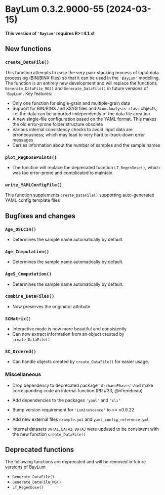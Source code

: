 




<!-- NEWS.md was auto-generated by NEWS.Rmd. Please DO NOT edit by hand!-->

# BayLum 0.3.2.9000-55 (2024-03-15)

**This version of `'BayLum'` requires R\>=4.1.x!**

## New functions

### `create_DataFile()`

This function attempts to ease the very pain-stacking process of input
data processing (BIN/BINX files) so that it can be used in the
`'BayLum'` modelling. The function is an entirely new development and
will replace the functions `Generate_DataFile_MG()` and
`Generate_DataFile()` in future versions of `'BayLum'`. Key features:

- Only one function for single-grain and multiple-grain data
- Support for BIN/BINX and XSYG files and `RLum.Analysis-class` objects,
  i.e. the data can be imported independently of the data file creation
- A new single-file configuration based on the YAML format. This makes
  the old error-prone folder structure obsolete
- Various internal consistency checks to avoid input data are
  erroneousness; which may lead to very hard to-track-down error
  messages
- Carries information about the number of samples and the sample names

### `plot_RegDosePoints()`

- The function will replace the deprecated fucntion `LT_RegenDose()`,
  which was too error-prone and complicated to maintain.

### `write_YAMLConfigFile()`

This function supplements `create_DataFile()` supporting auto-generated
YAML config template files

## Bugfixes and changes

### `Age_OSLC14()`

- Determines the sample name automatically by default.

### `Age_Computation()`

- Determines the sample name automatically by default.

### `AgeS_Computation()`

- Determines the sample name automatically by default.

### `combine_DataFiles()`

- Now preserves the originator attribute

### `SCMatrix()`

- Interactive mode is now more beautiful and consistently
- Can now extract information from an object created by
  `create_DataFile()`

### `SC_Ordered()`

- Can handle objects created by `create_DataFile()` for easier usage.

### Miscellaneous

- Drop dependency to deprecated package `'ArchaeoPhases'` and make
  corresponding code an internal function (PR \#33, @nfrerebeau)

- Add dependencies to the packages `'yaml'` and `'cli'`

- Bump version requirement for `'Luminescence'` to \>= v0.9.22

- Add new external files `example.yml` and `yaml_config_reference.yml`

- Internal datasets `DATA1`, `DATA2`, `DATA3` were updated to be
  consistent with the new function `create_DataFile()`

## Deprecated functions

The following functions are deprecated and will be removed in future
versions of BayLum

- `Generate_DataFile()`
- `Generate_DataFile_MG()`
- `LT_RegenDose()`
